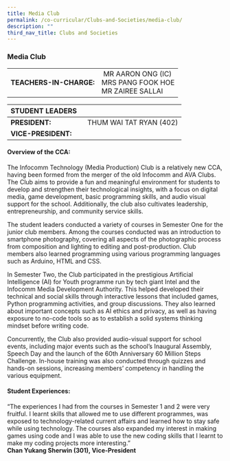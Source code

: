 ```yaml
---
title: Media Club
permalink: /co-curricular/Clubs-and-Societies/media-club/
description: ""
third_nav_title: Clubs and Societies
---
```

### Media Club

|  	|  	|
|---	|---	|
| **TEACHERS-IN-CHARGE:** 	|  MR AARON ONG (IC) <br> MRS PANG FOOK HOE <br> MR ZAIREE SALLAI 	|


| STUDENT LEADERS 	|  	|
|---	|---	|
| **PRESIDENT:** 	|   THUM WAI TAT RYAN (402)	|
| **VICE-PRESIDENT:** 	| 	|

#### Overview of the CCA:

The Infocomm Technology (Media Production) Club is a relatively new CCA, having been formed from the merger of the old Infocomm and AVA Clubs. The Club aims to provide a fun and meaningful environment for students to develop and strengthen their technological insights, with a focus on digital media, game development, basic programming skills, and audio visual support for the school. Additionally, the club also cultivates leadership, entrepreneurship, and community service skills.   

The student leaders conducted a variety of courses in Semester One for the junior club members. Among the courses conducted was an introduction to smartphone photography, covering all aspects of the photographic process from composition and lighting to editing and post-production. Club members also learned programming using various programming languages such as Arduino, HTML and CSS.

In Semester Two, the Club participated in the prestigious Artificial Intelligence (AI) for Youth programme run by tech giant Intel and the Infocomm Media Development Authority. This helped developed their technical and social skills through interactive lessons that included games, Python programming activities, and group discussions. They also learned about important concepts such as AI ethics and privacy, as well as having exposure to no-code tools so as to establish a solid systems thinking mindset before writing code.

  

Concurrently, the Club also provided audio-visual support for school events, including major events such as the school’s Inaugural Assembly, Speech Day and the launch of the 60th Anniversary 60 Million Steps Challenge. In-house training was also conducted through quizzes and hands-on sessions, increasing members’ competency in handling the various equipment.

  

#### Student Experiences:  

“The experiences I had from the courses in Semester 1 and 2 were very fruitful. I learnt skills that allowed me to use different programmes, was exposed to technology-related current affairs and learned how to stay safe while using technology. The courses also expanded my interest in making games using code and I was able to use the new coding skills that I learnt to make my coding projects more interesting.”
<br> **Chan Yukang Sherwin (301), Vice-President**